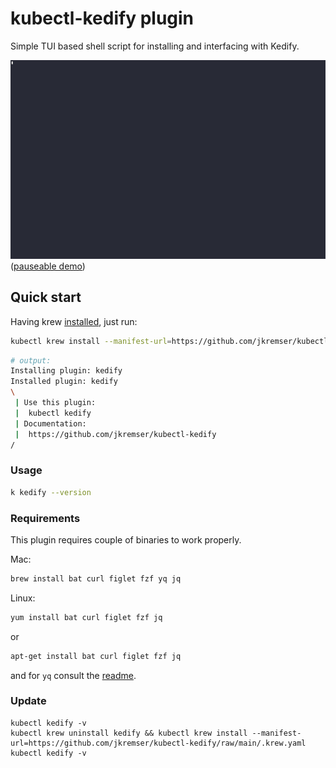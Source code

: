 # kubectl-kedify plugin

Simple TUI based shell script for installing and interfacing with Kedify.


[![Watch the full asciicast](./demo.gif)](https://asciinema.org/a/668253)
([pauseable demo](https://asciinema.org/a/668253))

## Quick start

Having krew [installed](https://krew.sigs.k8s.io/docs/user-guide/setup/install/), just run:

```bash
kubectl krew install --manifest-url=https://github.com/jkremser/kubectl-kedify/raw/main/.krew.yaml
```

```bash
# output:
Installing plugin: kedify
Installed plugin: kedify
\
 | Use this plugin:
 | 	kubectl kedify
 | Documentation:
 | 	https://github.com/jkremser/kubectl-kedify
/
```
### Usage

```bash
k kedify --version
```

### Requirements

This plugin requires couple of binaries to work properly.

Mac:
```bash
brew install bat curl figlet fzf yq jq
```

Linux:

```bash
yum install bat curl figlet fzf jq
```

or

```bash
apt-get install bat curl figlet fzf jq
```

and for `yq` consult the [readme](https://github.com/mikefarah/yq#install).

### Update

```
kubectl kedify -v
kubectl krew uninstall kedify && kubectl krew install --manifest-url=https://github.com/jkremser/kubectl-kedify/raw/main/.krew.yaml
kubectl kedify -v
```
